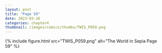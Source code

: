 ```yaml
---
layout: post
title: "Page 59"
date: 2023-03-26
categories: chapter4
thumbnail: /images/comics/thumbs/TWIS_P059.png
---
```


{% include figure.html src="TWIS_P059.png" alt="The World in Sepia Page 59" %}